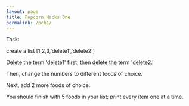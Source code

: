 ```yaml
---
layout: page
title: Popcorn Hacks One
permalink: /pch1/
---
```


Task:

create a list [1,2,3,'delete1','delete2']

Delete the term 'delete1' first, then delete the term 'delete2.'

Then, change the numbers to different foods of choice.

Next, add 2 more foods of choice.

You should finish with 5 foods in your list; print every item one at a time.